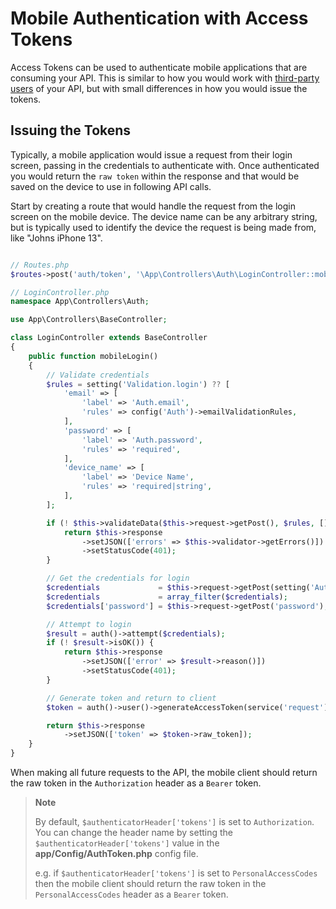 # Mobile Authentication with Access Tokens

Access Tokens can be used to authenticate mobile applications that are consuming your API. This is similar to how you would work with [third-party users](./api_tokens.md) of your API, but with small differences in how you would issue the tokens.

## Issuing the Tokens

Typically, a mobile application would issue a request from their login screen, passing in the credentials to authenticate with. Once authenticated you would return the `raw token` within the response and that would be saved on the device to use in following API calls.

Start by creating a route that would handle the request from the login screen on the mobile device. The device name can be any arbitrary string, but is typically used to identify the device the request is being made from, like "Johns iPhone 13".

```php

// Routes.php
$routes->post('auth/token', '\App\Controllers\Auth\LoginController::mobileLogin');

// LoginController.php
namespace App\Controllers\Auth;

use App\Controllers\BaseController;

class LoginController extends BaseController
{
    public function mobileLogin()
    {
        // Validate credentials
        $rules = setting('Validation.login') ?? [
            'email' => [
                'label' => 'Auth.email',
                'rules' => config('Auth')->emailValidationRules,
            ],
            'password' => [
                'label' => 'Auth.password',
                'rules' => 'required',
            ],
            'device_name' => [
                'label' => 'Device Name',
                'rules' => 'required|string',
            ],
        ];

        if (! $this->validateData($this->request->getPost(), $rules, [], config('Auth')->DBGroup)) {
            return $this->response
                ->setJSON(['errors' => $this->validator->getErrors()])
                ->setStatusCode(401);
        }

        // Get the credentials for login
        $credentials             = $this->request->getPost(setting('Auth.validFields'));
        $credentials             = array_filter($credentials);
        $credentials['password'] = $this->request->getPost('password');

        // Attempt to login
        $result = auth()->attempt($credentials);
        if (! $result->isOK()) {
            return $this->response
                ->setJSON(['error' => $result->reason()])
                ->setStatusCode(401);
        }

        // Generate token and return to client
        $token = auth()->user()->generateAccessToken(service('request')->getVar('device_name'));

        return $this->response
            ->setJSON(['token' => $token->raw_token]);
    }
}
```

When making all future requests to the API, the mobile client should return the raw token in the `Authorization` header as a `Bearer` token.

> **Note**
>
> By default, `$authenticatorHeader['tokens']` is set to `Authorization`. You can change the header name by setting the `$authenticatorHeader['tokens']` value in the **app/Config/AuthToken.php** config file.
>
> e.g. if `$authenticatorHeader['tokens']` is set to `PersonalAccessCodes` then the mobile client should return the raw token in the `PersonalAccessCodes` header as a `Bearer` token.
